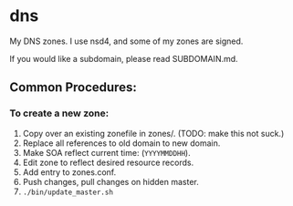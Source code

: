 # dns

My DNS zones. I use nsd4, and some of my zones are signed.

If you would like a subdomain, please read SUBDOMAIN.md.

## Common Procedures:

### To create a new zone:

1. Copy over an existing zonefile in zones/. (TODO: make this not suck.)
2. Replace all references to old domain to new domain.
3. Make SOA reflect current time: (`YYYYMMDDHH`).
4. Edit zone to reflect desired resource records.
5. Add entry to zones.conf.
6. Push changes, pull changes on hidden master.
7. `./bin/update_master.sh`

